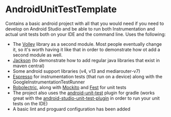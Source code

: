 AndroidUnitTestTemplate
=======================

Contains a basic android project with all that you would need if you need to develop on Android Studio and be able to run both Instrumentation and actual unit tests both on your IDE and the command line.
Uses the following:
- The [Volley](https://android.googlesource.com/platform/frameworks/volley/) library as a second module. Most people eventually change it, so it's worth having it like that in order to demonstrate how ot add a second module as well.
- [Jackson](http://wiki.fasterxml.com/JacksonHome) (to demonstrate how to add regular java libraries that exist in maven central)
- Some android support libraries (v4, v13 and mediarouter-v7)
- [Espresso](https://code.google.com/p/android-test-kit/wiki/Espresso) for instrumentation tests (that run on a device) along with the GoogleInstrumentationTestRunner
- [Robolectric](http://robolectric.org/), along with [Mockito](https://code.google.com/p/mockito/) and [Fest](http://www.vogella.com/tutorials/FEST/article.html) for unit tests
- The project also uses the [android-unit-test](https://github.com/JCAndKSolutions/android-unit-test) plugin for gradle (works great with the [android-studio-unit-test-plugin](https://github.com/evant/android-studio-unit-test-plugin) in order to run your  unit tests on the IDE)
- A basic lint and proguard configuration has been added